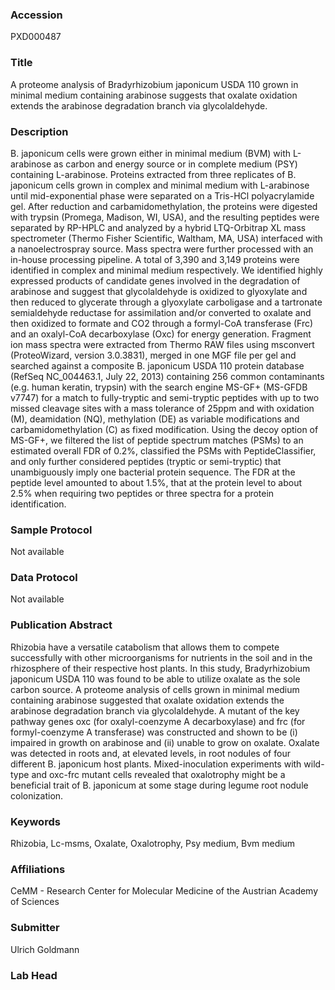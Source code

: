 ### Accession
PXD000487

### Title
A proteome analysis of Bradyrhizobium japonicum USDA 110 grown in minimal medium containing arabinose suggests that oxalate oxidation extends the arabinose degradation branch via glycolaldehyde.

### Description
B. japonicum cells were grown either in minimal medium (BVM) with L-arabinose as carbon and energy source or in complete medium (PSY) containing L-arabinose.  Proteins extracted from three replicates of B. japonicum cells grown in complex and minimal medium with L-arabinose until mid-exponential phase were separated on a Tris-HCl polyacrylamide gel.  After reduction and carbamidomethylation, the proteins were digested with trypsin (Promega, Madison, WI, USA), and the resulting peptides were separated by RP-HPLC and analyzed by a hybrid LTQ-Orbitrap XL mass spectrometer (Thermo Fisher Scientific, Waltham, MA, USA)  interfaced with a nanoelectrospray source. Mass spectra were further processed with an in-house processing pipeline. A total of 3,390 and 3,149 proteins were identified in complex and minimal medium respectively.    We identified highly expressed products of candidate genes involved in the degradation of arabinose and suggest that glycolaldehyde is oxidized to glyoxylate and then reduced to glycerate through a glyoxylate carboligase and a tartronate  semialdehyde reductase for assimilation and/or converted to oxalate and then oxidized to formate and CO2 through a formyl-CoA transferase (Frc) and an oxalyl-CoA decarboxylase (Oxc) for energy generation. Fragment ion mass spectra were extracted from Thermo RAW files using msconvert (ProteoWizard, version 3.0.3831),  merged in one MGF file per gel and searched against a composite B. japonicum USDA 110 protein database (RefSeq NC_004463.1, July 22, 2013)  containing 256 common contaminants (e.g. human keratin, trypsin) with the search engine MS-GF+ (MS-GFDB v7747) for a match to fully-tryptic and semi-tryptic peptides  with up to two missed cleavage sites with a mass tolerance of 25ppm and with oxidation (M), deamidation (NQ), methylation (DE) as variable modifications  and carbamidomethylation (C) as fixed modification. Using the decoy option of MS-GF+, we filtered the list of peptide spectrum matches (PSMs) to an estimated overall FDR of 0.2%,  classified the PSMs with PeptideClassifier, and only further considered peptides (tryptic or semi-tryptic) that unambiguously imply one bacterial protein sequence. The FDR at the peptide level amounted to about 1.5%, that at the protein level to about 2.5% when requiring two peptides or three spectra for a protein identification.

### Sample Protocol
Not available

### Data Protocol
Not available

### Publication Abstract
Rhizobia have a versatile catabolism that allows them to compete successfully with other microorganisms for nutrients in the soil and in the rhizosphere of their respective host plants. In this study, Bradyrhizobium japonicum USDA 110 was found to be able to utilize oxalate as the sole carbon source. A proteome analysis of cells grown in minimal medium containing arabinose suggested that oxalate oxidation extends the arabinose degradation branch via glycolaldehyde. A mutant of the key pathway genes oxc (for oxalyl-coenzyme A decarboxylase) and frc (for formyl-coenzyme A transferase) was constructed and shown to be (i) impaired in growth on arabinose and (ii) unable to grow on oxalate. Oxalate was detected in roots and, at elevated levels, in root nodules of four different B. japonicum host plants. Mixed-inoculation experiments with wild-type and oxc-frc mutant cells revealed that oxalotrophy might be a beneficial trait of B. japonicum at some stage during legume root nodule colonization.

### Keywords
Rhizobia, Lc-msms, Oxalate, Oxalotrophy, Psy medium, Bvm medium

### Affiliations
CeMM - Research Center for Molecular Medicine of the Austrian Academy of Sciences

### Submitter
Ulrich Goldmann

### Lab Head


